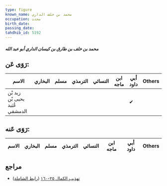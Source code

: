 ```yaml
---
type: figure
known_name: محمد بن خلف الداري
occupation: محدث
birth_date:
passing_date:
tahdhib_id: 5192
---
```

##### محمد بن خلف بن طارق بن كيسان الداري أبو عبد الله

## رَوَى عَن:
| الاسم                           | البخاري | مسلم | الترمذي | النسائي | ابن ماجه | أبي داود | Others |
| ------------------------------- | ------- | ---- | ------- | ------- | -------- | -------- | ------ |
| زيد بْن يحيى بْن عُبَيد الدمشقي |         |      |         |         |          | ✔        |        |
## رَوَى عَنه:
| الاسم | البخاري | مسلم | الترمذي | النسائي | ابن ماجه | أبي داود | Others |
| ----- | ------- | ---- | ------- | ------- | -------- | -------- | ------ |
## مراجع
- [تهذيب الكمال ٢٥-١٦٠](obsidian://open?vault=Tahdhib-al-Kamal&file=Figures/٥١٩٢-محمد%20بن%20خلف%20بن%20طارق%20بن%20كيسان%20الداري%20أبو%20عبد%20الله) ([رابط الشاملة](https://shamela.ws/book/3722/13253))